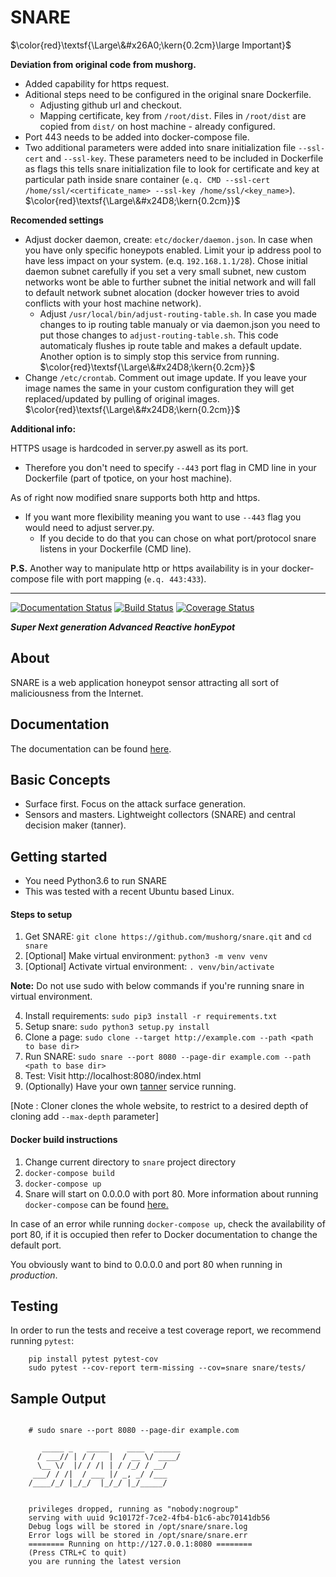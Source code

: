 SNARE
=====

$\color{red}\textsf{\Large\&#x26A0;\kern{0.2cm}\large  Important}$ 

**Deviation from original code from mushorg.**

- Added capability for https request.
- Aditional steps need to be configured in the original snare Dockerfile.
    - Adjusting github url and checkout.
    - Mapping certificate, key from `/root/dist`. Files in `/root/dist` are copied from `dist/` on host machine - already configured.
- Port 443 needs to be added into docker-compose file.
- Two additional parameters were added into snare initialization file `--ssl-cert` and `--ssl-key`. These parameters need to be included in Dockerfile as flags this tells snare initialization file to look for certificate and key at particular path inside snare container (`e.q. CMD --ssl-cert /home/ssl/<certificate_name> --ssl-key /home/ssl/<key_name>`). $\color{red}\textsf{\Large\&#x24D8;\kern{0.2cm}}$

**Recomended settings**

- Adjust docker daemon, create: `etc/docker/daemon.json`. In case when you have only specific honeypots enabled. Limit your ip address pool to have less impact on your system. (e.q. `192.168.1.1/28`). Chose initial daemon subnet carefully if you set a very small subnet, new custom networks wont be able to further subnet the initial network and will fall to default network subnet alocation (docker however tries to avoid conflicts with your host machine network).
    - Adjust `/usr/local/bin/adjust-routing-table.sh`. In case you made changes to ip routing table manualy or via daemon.json you need to put those changes to `adjust-routing-table.sh`. This code automaticaly flushes ip route table and makes a default update. Another option is to simply stop this service from running. $\color{red}\textsf{\Large\&#x24D8;\kern{0.2cm}}$
- Change `/etc/crontab`. Comment out image update. If you leave your image names the same in your custom configuration they will get replaced/updated by pulling of original images. $\color{red}\textsf{\Large\&#x24D8;\kern{0.2cm}}$

**Additional info:**

HTTPS usage is hardcoded in server.py aswell as its port. 
- Therefore you don't need to specify `--443` port flag in CMD line in your Dockerfile (part of tpotice, on your host machine).
  
As of right now modified snare supports both http and https.
- If you want more flexibility meaning you want to use `--443` flag you would need to adjust server.py.
    + If you decide to do that you can chose on what port/protocol snare listens in your Dockerfile (CMD line).

**P.S.** Another way to manipulate http or https availability is in your docker-compose file with port mapping (`e.q. 443:433`).

--------------


[![Documentation Status](https://readthedocs.org/projects/snare/badge/?version=latest)](http://snare.readthedocs.io/en/latest/?badge=latest)
[![Build Status](https://travis-ci.org/mushorg/snare.svg?branch=master)](https://travis-ci.org/mushorg/snare)
[![Coverage Status](https://coveralls.io/repos/github/mushorg/snare/badge.svg?branch=master)](https://coveralls.io/github/mushorg/snare?branch=master)

_**Super Next generation Advanced Reactive honEypot**_

About
-----

SNARE is a web application honeypot sensor attracting all sort of maliciousness from the Internet.

Documentation
--------------

The documentation can be found [here](http://snare.readthedocs.io).

Basic Concepts
--------------

- Surface first. Focus on the attack surface generation.
- Sensors and masters. Lightweight collectors (SNARE) and central decision maker (tanner).

Getting started
---------------

- You need Python3.6 to run SNARE
- This was tested with a recent Ubuntu based Linux.

#### Steps to setup

1. Get SNARE: `git clone https://github.com/mushorg/snare.qit` and `cd snare`
2. [Optional] Make virtual environment: `python3 -m venv venv`
3. [Optional] Activate virtual environment: `. venv/bin/activate`

**Note:** Do not use sudo with below commands if you're running snare in virtual environment.

4. Install requirements: `sudo pip3 install -r requirements.txt`
5. Setup snare: `sudo python3 setup.py install`
6. Clone a page: `sudo clone --target http://example.com --path <path to base dir>`
7. Run SNARE: `sudo snare --port 8080 --page-dir example.com --path <path to base dir>`
8. Test: Visit http://localhost:8080/index.html
9. (Optionally) Have your own [tanner](https://github.com/mushorg/tanner) service running.

[Note : Cloner clones the whole website, to restrict to a desired depth of cloning add `--max-depth` parameter]

#### Docker build instructions

1. Change current directory to `snare` project directory
2. `docker-compose build`
3. `docker-compose up`
4. Snare will start on 0.0.0.0 with port 80.
More information about running `docker-compose` can be found [here.](https://docs.docker.com/compose/gettingstarted/)

In case of an error while running `docker-compose up`, check the availability of port 80, if it is occupied then refer to Docker documentation to change the default port.

You obviously want to bind to 0.0.0.0 and port 80 when running in _production_.

## Testing

In order to run the tests and receive a test coverage report, we recommend running `pytest`:

```
    pip install pytest pytest-cov
    sudo pytest --cov-report term-missing --cov=snare snare/tests/
```

## Sample Output

```shell

    # sudo snare --port 8080 --page-dir example.com

       _____ _   _____    ____  ______
      / ___// | / /   |  / __ \/ ____/
      \__ \/  |/ / /| | / /_/ / __/
     ___/ / /|  / ___ |/ _, _/ /___
    /____/_/ |_/_/  |_/_/ |_/_____/


    privileges dropped, running as "nobody:nogroup"
    serving with uuid 9c10172f-7ce2-4fb4-b1c6-abc70141db56
    Debug logs will be stored in /opt/snare/snare.log
    Error logs will be stored in /opt/snare/snare.err
    ======== Running on http://127.0.0.1:8080 ========
    (Press CTRL+C to quit)
    you are running the latest version

```
